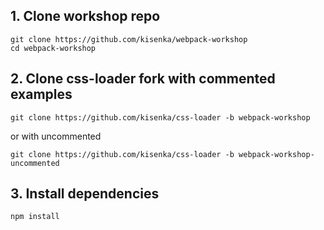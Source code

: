 ## 1. Clone workshop repo

```
git clone https://github.com/kisenka/webpack-workshop
cd webpack-workshop
```

## 2. Clone css-loader fork with commented examples

```
git clone https://github.com/kisenka/css-loader -b webpack-workshop
```

or with uncommented

```
git clone https://github.com/kisenka/css-loader -b webpack-workshop-uncommented
```

## 3. Install dependencies

```
npm install
```
